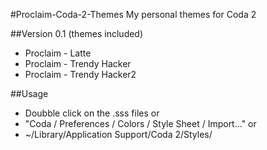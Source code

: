 #Proclaim-Coda-2-Themes
My personal themes for Coda 2

##Version 0.1 
(themes included)
* Proclaim - Latte
* Proclaim - Trendy Hacker
* Proclaim - Trendy Hacker2

##Usage
* Doubble click on the .sss files
or
* "Coda / Preferences / Colors / Style Sheet / Import..."
or
* ~/Library/Application Support/Coda 2/Styles/